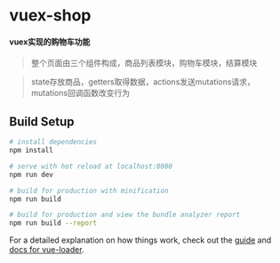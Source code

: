 # vuex-shop
#### vuex实现的购物车功能

> 整个页面由三个组件构成，商品列表模块，购物车模块，结算模块

> state存放商品，getters取得数据，actions发送mutations请求，mutations回调函数改变行为

## Build Setup

``` bash
# install dependencies
npm install

# serve with hot reload at localhost:8080
npm run dev

# build for production with minification
npm run build

# build for production and view the bundle analyzer report
npm run build --report
```

For a detailed explanation on how things work, check out the [guide](http://vuejs-templates.github.io/webpack/) and [docs for vue-loader](http://vuejs.github.io/vue-loader).
